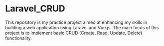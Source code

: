 # Laravel_CRUD
This repository is my practice project aimed at enhancing my skills in building a web application using Laravel and Vue.js. The main focus of this project is to implement basic CRUD (Create, Read, Update, Delete) functionality.
